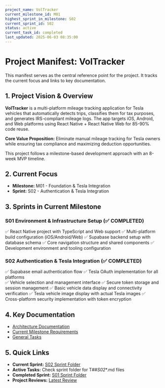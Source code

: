 ```yaml
---
project_name: VolTracker
current_milestone_id: M01
highest_sprint_in_milestone: S02
current_sprint_id: S02
status: active
current_task_id: completed
last_updated: 2025-06-03 08:35:00
---
```


# Project Manifest: VolTracker

This manifest serves as the central reference point for the project. It tracks the current focus and links to key documentation.

## 1. Project Vision & Overview

**VolTracker** is a multi-platform mileage tracking application for Tesla vehicles that automatically detects trips, classifies them for tax purposes, and generates IRS-compliant mileage logs. The app targets iOS, Android, and Web platforms using React Native + React Native Web for 85-90% code reuse.

**Core Value Proposition:** Eliminate manual mileage tracking for Tesla owners while ensuring tax compliance and maximizing deduction opportunities.

This project follows a milestone-based development approach with an 8-week MVP timeline.

## 2. Current Focus

- **Milestone:** M01 - Foundation & Tesla Integration
- **Sprint:** S02 - Authentication & Tesla Integration

## 3. Sprints in Current Milestone

### S01 Environment & Infrastructure Setup (✅ COMPLETED)

✅ React Native project with TypeScript and Web support
✅ Multi-platform build configuration (iOS/Android/Web)
✅ Supabase backend setup with database schema
✅ Core navigation structure and shared components
✅ Development environment and tooling configuration

### S02 Authentication & Tesla Integration (✅ COMPLETED)

✅ Supabase email authentication flow
✅ Tesla OAuth implementation for all platforms  
✅ Vehicle selection and management interface
✅ Secure token storage and session management
✅ Basic vehicle data display and connectivity verification
✅ Tesla vehicle image display with actual Tesla images
✅ Cross-platform security implementation with token encryption

## 4. Key Documentation

- [Architecture Documentation](./01_PROJECT_DOCS/ARCHITECTURE.md)
- [Current Milestone Requirements](./02_REQUIREMENTS/M01_Foundation_Tesla_Integration/)
- [General Tasks](./04_GENERAL_TASKS/)

## 5. Quick Links

- **Current Sprint:** [S02 Sprint Folder](./03_SPRINTS/S02_M01_Authentication_Tesla_Integration/)
- **Active Tasks:** Check sprint folder for T##_S02_*.md files
- **Completed Sprint:** [S01 Sprint Folder](./03_SPRINTS/S01_M01_Environment_Infrastructure/)
- **Project Reviews:** [Latest Review](./10_STATE_OF_PROJECT/)
